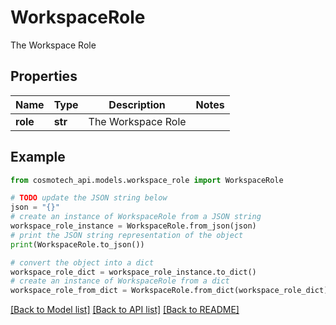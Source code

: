 # WorkspaceRole

The Workspace Role

## Properties

Name | Type | Description | Notes
------------ | ------------- | ------------- | -------------
**role** | **str** | The Workspace Role | 

## Example

```python
from cosmotech_api.models.workspace_role import WorkspaceRole

# TODO update the JSON string below
json = "{}"
# create an instance of WorkspaceRole from a JSON string
workspace_role_instance = WorkspaceRole.from_json(json)
# print the JSON string representation of the object
print(WorkspaceRole.to_json())

# convert the object into a dict
workspace_role_dict = workspace_role_instance.to_dict()
# create an instance of WorkspaceRole from a dict
workspace_role_from_dict = WorkspaceRole.from_dict(workspace_role_dict)
```
[[Back to Model list]](../README.md#documentation-for-models) [[Back to API list]](../README.md#documentation-for-api-endpoints) [[Back to README]](../README.md)


